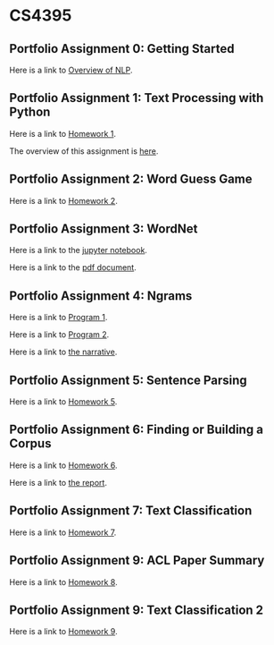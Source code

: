 # CS4395

## Portfolio Assignment 0: Getting Started

Here is a link to [Overview of NLP](Overview_of_NLP.pdf).

## Portfolio Assignment 1: Text Processing with Python

Here is a link to [Homework 1](Homework1_axi180011.py).

The overview of this assignment is [here](PA1_Overview.md).

## Portfolio Assignment 2: Word Guess Game

Here is a link to [Homework 2](Homework2_axi180011.py).

## Portfolio Assignment 3: WordNet

Here is a link to the [jupyter notebook](Homework3_axi180011.ipynb).  

Here is a link to the [pdf document](Homework3_axi180011.pdf).

## Portfolio Assignment 4: Ngrams

Here is a link to [Program 1](Program1.py).   

Here is a link to [Program 2](Program2.py).

Here is a link to [the narrative](Portfolio_Chapter_8_N-grams_Narrative.pdf).

## Portfolio Assignment 5: Sentence Parsing

Here is a link to [Homework 5](NLP_Parsing_HW.pdf).

## Portfolio Assignment 6: Finding or Building a Corpus

Here is a link to [Homework 6](Homework6_axi180011.py).   

Here is a link to [the report](HW6Report.pdf).   

## Portfolio Assignment 7: Text Classification  

Here is a link to [Homework 7](PA7.ipynb-Colaboratory.pdf).  

## Portfolio Assignment 9: ACL Paper Summary

Here is a link to [Homework 8](ACL_Paper_Summary-Ahmed_Iqbal.pdf).  

## Portfolio Assignment 9: Text Classification 2

Here is a link to [Homework 9](PA_9_TC2-Colaboratory.pdf).  


